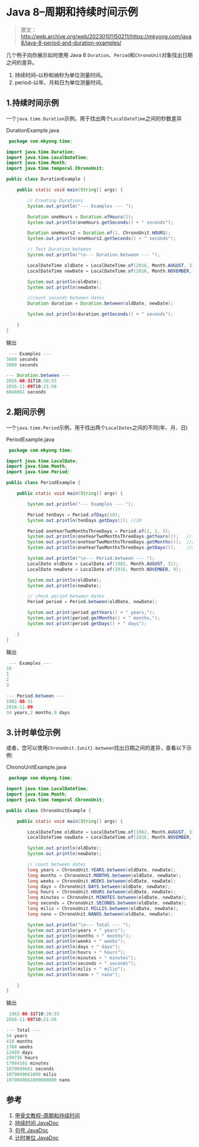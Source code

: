 # Java 8–周期和持续时间示例

> 原文：<http://web.archive.org/web/20230101150211/https://mkyong.com/java8/java-8-period-and-duration-examples/>

几个例子向你展示如何使用 Java 8 `Duration`、`Period`和`ChronoUnit`对象找出日期之间的差异。

1.  持续时间–以秒和纳秒为单位测量时间。
2.  period–以年、月和日为单位测量时间。

## 1.持续时间示例

一个`java.time.Duration`示例，用于找出两个`LocalDateTime`之间的秒数差异

DurationExample.java

```java
 package com.mkyong.time;

import java.time.Duration;
import java.time.LocalDateTime;
import java.time.Month;
import java.time.temporal.ChronoUnit;

public class DurationExample {

    public static void main(String[] args) {

		// Creating Durations
        System.out.println("--- Examples --- ");

        Duration oneHours = Duration.ofHours(1);
        System.out.println(oneHours.getSeconds() + " seconds");

        Duration oneHours2 = Duration.of(1, ChronoUnit.HOURS);
        System.out.println(oneHours2.getSeconds() + " seconds");

		// Test Duration.between
        System.out.println("\n--- Duration.between --- ");

        LocalDateTime oldDate = LocalDateTime.of(2016, Month.AUGUST, 31, 10, 20, 55);
        LocalDateTime newDate = LocalDateTime.of(2016, Month.NOVEMBER, 9, 10, 21, 56);

        System.out.println(oldDate);
        System.out.println(newDate);

        //count seconds between dates
        Duration duration = Duration.between(oldDate, newDate);

        System.out.println(duration.getSeconds() + " seconds");

    }
} 
```

输出

```java
 --- Examples --- 
3600 seconds
3600 seconds

--- Duration.between --- 
2016-08-31T10:20:55
2016-11-09T10:21:56
6048061 seconds 
```

## 2.期间示例

一个`java.time.Period`示例，用于找出两个`LocalDates`之间的不同(年、月、日)

PeriodExample.java

```java
 package com.mkyong.time;

import java.time.LocalDate;
import java.time.Month;
import java.time.Period;

public class PeriodExample {

    public static void main(String[] args) {

        System.out.println("--- Examples --- ");

        Period tenDays = Period.ofDays(10); 
        System.out.println(tenDays.getDays()); //10

        Period oneYearTwoMonthsThreeDays = Period.of(1, 2, 3);
        System.out.println(oneYearTwoMonthsThreeDays.getYears());   //1
        System.out.println(oneYearTwoMonthsThreeDays.getMonths());  //2
        System.out.println(oneYearTwoMonthsThreeDays.getDays());    //3

        System.out.println("\n--- Period.between --- ");
        LocalDate oldDate = LocalDate.of(1982, Month.AUGUST, 31);
        LocalDate newDate = LocalDate.of(2016, Month.NOVEMBER, 9);

        System.out.println(oldDate);
        System.out.println(newDate);

        // check period between dates
        Period period = Period.between(oldDate, newDate);

        System.out.print(period.getYears() + " years,");
        System.out.print(period.getMonths() + " months,");
        System.out.print(period.getDays() + " days");

    }
} 
```

输出

```java
 --- Examples --- 
10
1
2
3

--- Period.between --- 
1982-08-31
2016-11-09
34 years,2 months,9 days 
```

## 3.计时单位示例

或者，您可以使用`ChronoUnit.{unit}.between`找出日期之间的差异，查看以下示例:

ChronoUnitExample.java

```java
 package com.mkyong.time;

import java.time.LocalDateTime;
import java.time.Month;
import java.time.temporal.ChronoUnit;

public class ChronoUnitExample {

    public static void main(String[] args) {

        LocalDateTime oldDate = LocalDateTime.of(1982, Month.AUGUST, 31, 10, 20, 55);
        LocalDateTime newDate = LocalDateTime.of(2016, Month.NOVEMBER, 9, 10, 21, 56);

        System.out.println(oldDate);
        System.out.println(newDate);

        // count between dates
        long years = ChronoUnit.YEARS.between(oldDate, newDate);
        long months = ChronoUnit.MONTHS.between(oldDate, newDate);
        long weeks = ChronoUnit.WEEKS.between(oldDate, newDate);
        long days = ChronoUnit.DAYS.between(oldDate, newDate);
        long hours = ChronoUnit.HOURS.between(oldDate, newDate);
        long minutes = ChronoUnit.MINUTES.between(oldDate, newDate);
        long seconds = ChronoUnit.SECONDS.between(oldDate, newDate);
        long milis = ChronoUnit.MILLIS.between(oldDate, newDate);
        long nano = ChronoUnit.NANOS.between(oldDate, newDate);

        System.out.println("\n--- Total --- ");
        System.out.println(years + " years");
        System.out.println(months + " months");
        System.out.println(weeks + " weeks");
        System.out.println(days + " days");
        System.out.println(hours + " hours");
        System.out.println(minutes + " minutes");
        System.out.println(seconds + " seconds");
        System.out.println(milis + " milis");
        System.out.println(nano + " nano");

    }
} 
```

输出

```java
 1982-08-31T10:20:55
2016-11-09T10:21:56

--- Total --- 
34 years
410 months
1784 weeks
12489 days
299736 hours
17984161 minutes
1079049661 seconds
1079049661000 milis
1079049661000000000 nano 
```

## 参考

1.  [甲骨文教程–周期和持续时间](http://web.archive.org/web/20221027024415/https://docs.oracle.com/javase/tutorial/datetime/iso/period.html)
2.  [持续时间 JavaDoc](http://web.archive.org/web/20221027024415/https://docs.oracle.com/javase/8/docs/api/java/time/Duration.html)
3.  [句号 JavaDoc](http://web.archive.org/web/20221027024415/https://docs.oracle.com/javase/8/docs/api/java/time/Period.html)
4.  [计时单位 JavaDoc](http://web.archive.org/web/20221027024415/https://docs.oracle.com/javase/8/docs/api/java/time/temporal/ChronoUnit.html)

<input type="hidden" id="mkyong-current-postId" value="14072">